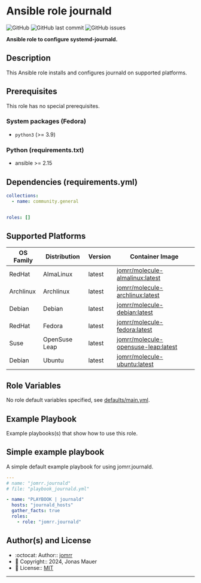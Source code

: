 # Ansible role journald

![GitHub](https://img.shields.io/github/license/jomrr/ansible-role-journald) ![GitHub last commit](https://img.shields.io/github/last-commit/jomrr/ansible-role-journald) ![GitHub issues](https://img.shields.io/github/issues-raw/jomrr/ansible-role-journald)

**Ansible role to configure systemd-journald.**

## Description

This Ansible role installs and configures journald on supported platforms.

## Prerequisites

This role has no special prerequisites.

### System packages (Fedora)

- `python3` (>= 3.9)

### Python (requirements.txt)

- ansible >= 2.15

## Dependencies (requirements.yml)

```yaml
collections:
  - name: community.general


roles: []
```

## Supported Platforms

| OS Family | Distribution | Version | Container Image |
|-----------|--------------|---------|-----------------|
| RedHat | AlmaLinux | latest | [jomrr/molecule-almalinux:latest]( https://hub.docker.com/r/jomrr/molecule-almalinux ) |
| Archlinux | Archlinux | latest | [jomrr/molecule-archlinux:latest]( https://hub.docker.com/r/jomrr/molecule-archlinux ) |
| Debian | Debian | latest | [jomrr/molecule-debian:latest]( https://hub.docker.com/r/jomrr/molecule-debian ) |
| RedHat | Fedora | latest | [jomrr/molecule-fedora:latest]( https://hub.docker.com/r/jomrr/molecule-fedora ) |
| Suse | OpenSuse Leap | latest | [jomrr/molecule-opensuse-leap:latest]( https://hub.docker.com/r/jomrr/molecule-opensuse-leap ) |
| Debian | Ubuntu | latest | [jomrr/molecule-ubuntu:latest]( https://hub.docker.com/r/jomrr/molecule-ubuntu ) |

## Role Variables

No role default variables specified, see [defaults/main.yml](defaults/main.yml).

## Example Playbook

Example playbooks(s) that show how to use this role.

## Simple example playbook

A simple default example playbook for using jomrr.journald.
```yaml
---
# name: "jomrr.journald"
# file: "playbook_journald.yml"

- name: "PLAYBOOK | journald"
  hosts: "journald_hosts"
  gather_facts: true
  roles:
    - role: "jomrr.journald"
```

## Author(s) and License

- :octocat:                 Author::    [jomrr](https://github.com/jomrr)
- :triangular_flag_on_post: Copyright:: 2024, Jonas Mauer
- :page_with_curl:          License::   [MIT](LICENSE)


---
